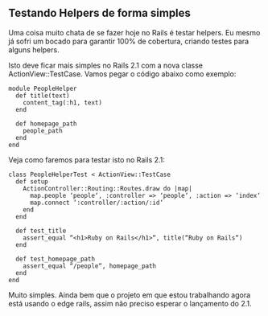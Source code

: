 ## Testando Helpers de forma simples

Uma coisa muito chata de se fazer hoje no Rails é testar helpers. Eu mesmo já sofri um bocado para garantir 100% de cobertura, criando testes para alguns helpers.

Isto deve ficar mais simples no Rails 2.1 com a nova classe ActionView::TestCase. Vamos pegar o código abaixo como exemplo:

	module PeopleHelper
	  def title(text)
	    content_tag(:h1, text)
	  end

	  def homepage_path
	    people_path
	  end
	end

Veja como faremos para testar isto no Rails 2.1:

	class PeopleHelperTest < ActionView::TestCase
	  def setup
	    ActionController::Routing::Routes.draw do |map|
	      map.people ‘people‘, :controller => ‘people‘, :action => ‘index‘
	      map.connect ‘:controller/:action/:id‘
	    end
	  end

	  def test_title
	    assert_equal “<h1>Ruby on Rails</h1>“, title(“Ruby on Rails“)
	  end

	  def test_homepage_path
	    assert_equal “/people“, homepage_path
	  end
	end

Muito simples. Ainda bem que o projeto em que estou trabalhando agora está usando o edge rails, assim não preciso esperar o lançamento do 2.1.
